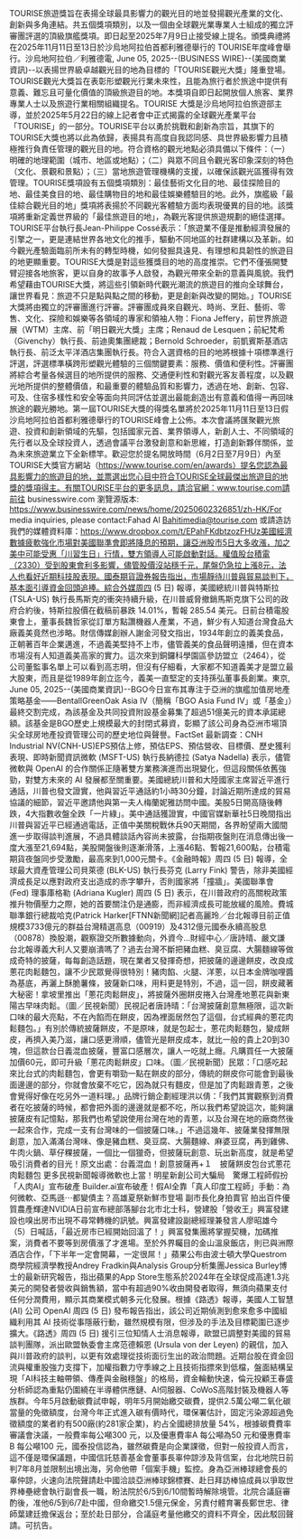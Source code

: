TOURISE旅遊獎旨在表揚全球最具影響力的觀光目的地並發揚觀光產業的文化、創新與多角連結。共五個獎項類別，以及一個由全球觀光業專業人士組成的獨立評審團評選的頂級旗艦獎項。即日起至2025年7月9日止接受線上提名。頒獎典禮將在2025年11月11日至13日於沙烏地阿拉伯首都利雅德舉行的 TOURISE年度峰會舉行。沙烏地阿拉伯／利雅德電, June 05, 2025--(BUSINESS WIRE)--(美國商業資訊)--以表揚世界級卓越觀光目的地為目標的「TOURISE觀光大獎」隆重登場。TOURISE觀光大獎旨在表彰形塑觀光行業未來性，且能為旅行者於旅途中提供有意義、難忘且可量化價值的頂級旅遊目的地。本獎項自即日起開放個人旅客、業界專業人士以及旅遊行業相關組織提名。TOURISE 大獎是沙烏地阿拉伯旅遊部主導，並於2025年5月22日的線上記者會中正式揭露的全球觀光產業平台「TOURISE」的一部分。TOURISE平台以勇於挑戰和創新為宗旨，其旗下的TOURISE大獎也將以此為依歸，表揚具有高度自我認同感、具世界級影響力且積極推行負責任管理的觀光目的地。符合資格的觀光地點必須具備以下條件：（一）明確的地理範圍（城市、地區或地點）；（二）與眾不同且令觀光客印象深刻的特色（文化、景觀和景點）；（三）當地旅遊管理機構的支援，以確保該觀光區獲得有效管理。TOURISE獎項設有五個獎項類別：最佳藝術文化目的地、最佳探險目的地、最佳美食目的地、最佳購物目的地和最佳娛樂體驗目的地。此外，旗艦級「最佳綜合觀光目的地」獎項將表揚於不同觀光客體驗方面均表現優異的目的地。該獎項將重新定義世界級的「最佳旅遊目的地」，為觀光客提供旅遊規劃的絕佳選擇。TOURISE平台執行長Jean-Philippe Cossé表示：「旅遊業不僅是推動經濟發展的引擎之一，更是連結世界各地文化的推手，驅動不同地區的社群建構以及革新。如今觀光產驗面臨前所未有的轉型時機，如何發掘具遠見、有理想和具韌性的旅遊目的地更顯重要。TOURISE大獎是對這些獲獎目的地的高度推崇。它們不僅張開雙臂迎接各地旅客，更以自身的故事予人啟發，為觀光帶來全新的意義與風貌。我們希望藉由TOURISE大獎，將這些引領新時代觀光潮流的旅遊目的推向全球舞台，讓世界看見：旅遊不只是點與點之間的移動，更是創新與改變的開始。」TOURISE 大獎將由獨立的評審團進行評審。評審團成員來自觀光、時尚、烹飪、藝術、零售、文化、探險和娛樂等各領域的專家和領袖人物：Fiona Jeffery，前世界旅遊展（WTM）主席、前「明日觀光大獎」主席；Renaud de Lesquen；前紀梵希（Givenchy）執行長、前迪奧集團總裁；Bernold Schroeder，前凱賓斯基酒店執行長、前泛太平洋酒店集團執行長。符合入選資格的目的地將根據十項標準進行評選，評選標準橫跨形塑觀光體驗的三個關鍵要素：服務、價值和便利性。評審團將綜合考量各候選目的地所提供的服務、交通便利性和對觀光客友善程度，以及觀光地所提供的整體價值，和最重要的體驗品質和影響力，透過在地、創新、包容、可及、住宿多樣性和安全等面向共同評估並選出最能創造出有意義和值得一再回味旅途的觀光勝地。第一屆TOURISE大獎的得獎名單將於2025年11月11日至13日假沙烏地阿拉伯首都利雅德舉行的TOURISE峰會上公佈。本次會議將匯聚觀光旅遊、投資和創新領域的先驅，包括國家元首、業界領導人，新創人士、不同領域的先行者以及全球投資人，透過會議平台激發創意和新思維，打造創新夥伴關係，並為未來旅遊業立下全新標竿。歡迎您於提名開放時間（6月2日至7月9日）內至TOURISE大獎官方網站（https://www.tourise.com/en/awards）提名您認為最具影響力的旅遊目的地，並票選出您心目中符合TOURISE全球最傑出旅遊目的地獎的獎項得主。有關TOURISE平台的更多訊息，請洽官網：www.tourise.com請前往 businesswire.com 瀏覽源版本: https://www.businesswire.com/news/home/20250602326851/zh-HK/For media inquiries, please contact:Fahad Al Bahitimedia@tourise.com 或請造訪我們的媒體資料庫：https://www.dropbox.com/t/EPahFKdbtzozFHUz美國經濟數據疲軟強化市場對美國聯準會即將降息的預期，讓亞洲股市5日大多收漲，加之美中可能受惠「川習生日」行情，雙方領導人可能啟動對話。權值股台積電（2330）受到股東會利多影響，儘管股價沒站穩千元，尾盤仍急拉上漲8元，法人也看好近期科技股表現。國泰期貨證券報告指出，市場靜待川普與貿易談判下，基本面引導資金回頭追捧。綜合外媒周四 (5 日) 報導，美國總統川普與特斯拉 (TSLA-US) 執行長馬斯克的衝突持續升級，在川普威脅撤銷馬斯克旗下公司的政府合約後，特斯拉股價在截稿前暴跌 14.01%，暫報 285.54 美元。日前台積電股東會上，董事長魏哲家從訂單方點讚機器人產業，不過，鮮少有人知道台灣食品大廠義美竟然也涉略。財信傳媒創辦人謝金河發文指出，1934年創立的義美食品，正朝著百年企業邁進，不過義美堅持不上市，儘管義美的食品聲明遠播，但在資本市場沒有人知道義美高家的實力。這次來到銅鑼科學園區參訪盟立（2464），從公司董監事名單上可以看到高志明，但沒有仔細看，大家都不知道義美才是盟立最大股東，而且是從1989年創立迄今，義美一直堅定的支持孫弘董事長創業。東京, June 05, 2025--(美國商業資訊)--BGO今日宣布其專注于亞洲的旗艦加值房地產策略基金——BentallGreenOak Asia IV（簡稱「BGO Asia Fund IV」或「基金」）最終交割完成，為該基金及共同投資附設基金募集了超過51億美元的資本承諾總額。該基金是BGO歷史上規模最大的封閉式募資，彰顯了該公司身為亞洲市場頂尖全球房地產投資管理公司的歷史地位與聲譽。FactSet 最新調查：CNH Industrial NV(CNH-US)EPS預估上修，預估EPS、預估營收、目標價、歷史獲利表現、即時新聞資訊微軟 (MSFT-US) 執行長納德拉 (Satya Nadella) 表示，儘管微軟與 OpenAI 的合作關係正隨著雙方業務演進而出現變化，但這段關係依舊強勁，對雙方未來的 AI 發展都至關重要。美國總統川普和大陸國家主席習近平進行通話，川普也發文證實，他與習近平通話約1小時30分鐘，討論近期所達成的貿易協議的細節，習近平邀請他與第一夫人梅蘭妮雅訪問中國。美股5日開高隨後轉跌，4大指數收盤全跌「一片綠」。美中通話獲證實，中國官媒新華社5日晚間指出川普與習近平已經通過電話，正值中美關稅戰休兵90天期間，各界盼望兩大國間進一步取得談判進展，不過具體談話內容尚未披露，台指期夜盤則在消息傳出後一度大漲至21,694點，美股開盤後則逐漸滑落，上漲46點、暫報21,600點，台積電期貨夜盤同步受激勵，最高來到1,000元關卡。《金融時報》周四 (5 日) 報導，全球最大資產管理公司貝萊德 (BLK-US) 執行長芬克 (Larry Fink) 警告，除非美國經濟成長足以應對政府支出造成的赤字攀升，否則國家將「撞牆」。美國聯準會 (Fed) 理事庫格勒 (Adriana Kugler) 周四 (5 日) 表示，在川普政府的高關稅政策推升物價壓力之際，她的首要關注仍是通膨，而非經濟成長可能放緩的風險。費城聯準銀行總裁哈克(Patrick Harker[FTNN新聞網]記者高麗玲／台北報導目前正值規模3733億元的群益台灣精選高息（00919）及4312億元國泰永續高股息（00878）換股潮，觀察證交所數據動向，外資今...財經中心／唐詩晴、嚴文謙　台北報導義大利人又要崩潰嗎了？過去台灣不斷把豬血糕、臭豆腐、大腸麵線等做成奇特的披薩，每每創造話題，現在業者又發揮奇想，把披薩的邊邊餅皮，改良成蔥花肉鬆麵包，讓不少民眾覺得很特別！豬肉餡、火腿、洋蔥，以日本金牌咖哩醬為基底，再灑上酥脆薯條，披薩新口味，用料更是特別，不過，這一回，餅皮藏著大秘密！拿坡里推出「蔥花肉鬆餅皮」，將披薩外圈餅皮捲入台灣產地蔥花與新東陽古早味肉鬆。（圖／民視新聞）民視記者唐詩晴：「台灣披薩創意無極限，這次新口味的最大亮點，不在內餡而在餅皮，因為裡面居然包了這個，台式經典的蔥花肉鬆麵包。」有別於傳統披薩餅皮，不是原味，就是包起士，蔥花肉鬆麵包，變成餅皮，再擠入美乃滋，讓口感更滑順，儘管光是餅皮成本，就比一般的貴上20到30塊，但這款台日義混血披薩，豐富口感層次，讓人一吃就上癮。凡購買任一大披薩加價60元，即可升級「蔥花肉鬆餅皮」口味。（圖／民視新聞）民眾：「口感吃起來比台式的肉鬆麵包，會更有嚼勁一點在餅皮的部分，傳統的餅皮你可能會到最後面邊邊的部分，你就會放棄不吃它，因為就只有麵皮，但是加了肉鬆跟青蔥，之後會覺得好像在吃另外一道料理。」品牌行銷企劃經理洪以倩：「我們其實觀察到消費者在吃披薩的時候，都會把外面的邊邊就是都不吃，所以我們希望說這次，能夠讓披薩皮有記憶點，那我們也希望說使用台灣在地的青蔥，以及台灣在地的廠商然後一起來合作，完成一支有台灣味的一個披薩口味。」不過這幾年、披薩業發揮無限創意，加入滿滿台灣味、像是豬血糕、臭豆腐、大腸麵線、麻婆豆腐，再到雞佛、牛肉火鍋、草仔粿披薩，一個比一個獵奇，但披薩玩創意、玩出新高度，就是希望吸引消費者的目光！原文出處：台義混血！創意披薩再+１　披薩餅皮包台式蔥花肉鬆麵包 更多民視新聞報導微軟也上當！明星新創公司大騙局　驚爆工程師假扮「人肉AI」宣布破產 Builder.ai宣布破產！假AI全靠「真人印度工程師」手動：為何微軟、亞馬遜⋯都變債主？高雄夏祭新鮮市登場 副市長化身拍賣官 拍出百件優質農產輝達NVIDIA日前宣布總部落腳台北市北士科，營建股「營收王」興富發建設也嗅出房市出現不尋常轉機的訊號。興富發建設副總經理兼發言人廖昭雄今（5）日喊話，「最近房市已經開始回溫了！」興富發集團將掌握契機，加碼推案，消費者不要等到房價漲了才進場。至於外界矚目的金山溫泉飯店，則已與洲際酒店合作，「下半年一定會開幕，一定很屌！」蘋果公布由波士頓大學Questrom商學院經濟學教授Andrey Fradkin與Analysis Group分析集團Jessica Burley博士的最新研究報告，指出蘋果的App Store生態系於2024年在全球促成高達1.3兆美元的開發者營收與銷售額，當中有超過90%收由開發者取得，無須向蘋果支付任何分潤費用，顯示其商業模式朝多元化發展。根據《路透》報導，美國人工智慧 (AI) 公司 OpenAI 周四 (5 日) 發布報告指出，該公司近期偵測到愈來愈多中國組織利用其 AI 技術從事隱蔽行動，雖然規模有限，但涉及的手法及目標範圍已逐步擴大。《路透》周四 (5 日) 援引三位知情人士消息報導，歐盟已調整對美國的貿易談判團隊，派出歐盟執委會主席范德賴恩 (Ursula von der Leyen) 的親信，加入與川普政府的談判，以更有效處理從技術面衍生出的政治問題。近期台股在資金回流與權重股強力支撐下，加權指數力守季線之上且技術指摽來到低檔，盤面結構呈現「AI科技主軸帶領、傳產與金融穩盤」的格局，資金輪動快速，倫元投顧王春盛分析師認為重點仍圍繞在半導體供應鏈、AI伺服器、CoWoS高階封裝及機器人等族群。今年5月啟動碳費試申報，明年5月開始繳交碳費，提供2.5萬公噸二氧化碳當量的免徵額度，台灣今年正式進入碳有價時代，環保署估計，固定污染源超過免徵額度的業者約有500廠(約281家企業)，約占全國總排放量 54%，根據碳費費率審議會決議，一般費率每公噸300 元，以及優惠費率A 每公噸為50 元和優惠費率B 每公噸100 元，國泰投信認為，雖然碳費是向企業課徵，但對一般投資人而言，這不僅是環保議題，中國信託慈善基金會董事長辜仲諒涉及背信案，台北地院日前判7年8月並限制出境出海，另命他帶「個案手機」監控。身為亞洲棒球總會長的辜仲諒，火速向法院聲請赴中國洽談亞洲棒球錦標賽、赴日拜訪棒協成員以爭取世界棒壘總會執行副會長一職，盼法院於6/5到6/10間暫時解除境管。北院合議庭審酌後，准他6/5到6/7赴中國，但命繳交1.5億元保金，另責付體育署長鄭世忠、律師葉建廷擔保返台；至於赴日部分，合議庭考量他繳交的資料不齊全，因此駁回聲請。可抗告。
